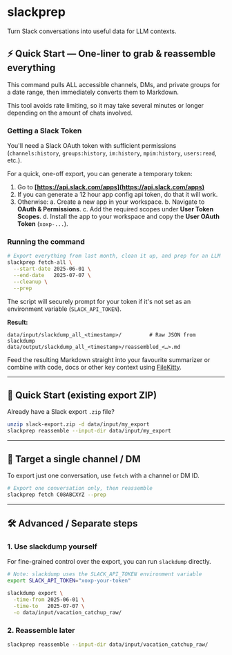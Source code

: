 # slackprep

Turn Slack conversations into useful data for LLM contexts.

## ⚡ Quick Start — One-liner to grab & reassemble everything

This command pulls ALL accessible channels, DMs, and private groups for a date range, then immediately converts them to Markdown.

This tool avoids rate limiting, so it may take several minutes or longer depending on the amount of chats involved.

### Getting a Slack Token

You'll need a Slack OAuth token with sufficient permissions (`channels:history`, `groups:history`, `im:history`, `mpim:history`, `users:read`, etc.).

For a quick, one-off export, you can generate a temporary token:
1.  Go to **[https://api.slack.com/apps](https://api.slack.com/apps)** 
2.  If you can generate a 12 hour app config api token, do that it will work. 
3.  Otherwise:
    a. Create a new app in your workspace.
    b. Navigate to **OAuth & Permissions**. 
    c. Add the required scopes under **User Token Scopes**.
    d. Install the app to your workspace and copy the **User OAuth Token** (`xoxp-...`). 

### Running the command

```bash
# Export everything from last month, clean it up, and prep for an LLM
slackprep fetch-all \
  --start-date 2025-06-01 \
  --end-date   2025-07-07 \
  --cleanup \
  --prep
````

The script will securely prompt for your token if it's not set as an environment variable (`SLACK_API_TOKEN`).

**Result:**

```
data/input/slackdump_all_<timestamp>/         # Raw JSON from slackdump
data/output/slackdump_all_<timestamp>/reassembled_<…>.md
```

Feed the resulting Markdown straight into your favourite summarizer or combine with code, docs or other key context
using [FileKitty](https://github.com/banagale/FileKitty).

-----

## 🌱 Quick Start (existing export ZIP)

Already have a Slack export `.zip` file?

```bash
unzip slack-export.zip -d data/input/my_export
slackprep reassemble --input-dir data/input/my_export
```

-----

## 🎯 Target a single channel / DM

To export just one conversation, use `fetch` with a channel or DM ID.

```bash
# Export one conversation only, then reassemble
slackprep fetch C08ABCXYZ --prep
```

-----

## 🛠 Advanced / Separate steps

### 1\. Use slackdump yourself

For fine-grained control over the export, you can run `slackdump` directly.

```bash
# Note: slackdump uses the SLACK_API_TOKEN environment variable
export SLACK_API_TOKEN="xoxp-your-token"

slackdump export \
  -time-from 2025-06-01 \
  -time-to   2025-07-07 \
  -o data/input/vacation_catchup_raw/
```

### 2\. Reassemble later

```bash
slackprep reassemble --input-dir data/input/vacation_catchup_raw/
```
